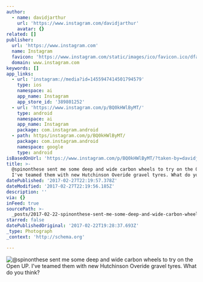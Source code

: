 ```yaml
---
author:
  - name: davidjarthur
    url: 'https://www.instagram.com/davidjarthur'
    avatar: {}
related: []
publisher:
  url: 'https://www.instagram.com'
  name: Instagram
  favicon: 'https://www.instagram.com/static/images/ico/favicon.ico/dfa85bb1fd63.ico'
  domain: www.instagram.com
keywords: []
app_links:
  - url: 'instagram://media?id=1455947414501794579'
    type: ios
    namespace: ai
    app_name: Instagram
    app_store_id: '389801252'
  - url: 'https://www.instagram.com/p/BQ0kHWlByMT/'
    type: android
    namespace: ai
    app_name: Instagram
    package: com.instagram.android
  - path: https/instagram.com/p/BQ0kHWlByMT/
    package: com.instagram.android
    namespace: google
    type: android
isBasedOnUrl: 'https://www.instagram.com/p/BQ0kHWlByMT/?taken-by=davidjarthur'
title: >-
  @spinonthese sent me some deep and wide carbon wheels to try on the Open UP.
  I've teamed them with new Hutchinson Overide gravel tyres. What do you think?
datePublished: '2017-02-27T22:19:57.378Z'
dateModified: '2017-02-27T22:19:56.185Z'
description: ''
via: {}
inFeed: true
sourcePath: >-
  _posts/2017-02-22-spinonthese-sent-me-some-deep-and-wide-carbon-wheels-to-try.md
starred: false
datePublishedOriginal: '2017-02-22T19:28:37.693Z'
_type: Photograph
_context: 'http://schema.org'

---
```

![@spinonthese sent me some deep and wide carbon wheels to try on the Open UP. I've teamed them with new Hutchinson Overide gravel tyres. What do you think?](https://scontent.cdninstagram.com/t51.2885-15/s640x640/sh0.08/e35/16585274_232910760504695_5859391932223979520_n.jpg)
